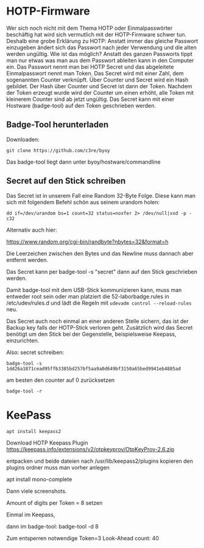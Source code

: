 # HOTP-Firmware
Wer sich noch nicht mit dem Thema HOTP oder Einmalpasswörter beschäftig hat wird sich vermutlich mit der HOTP-Firmware schwer tun. Deshalb eine grobe Erklärung zu HOTP: Anstatt immer das gleiche Passwort einzugeben ändert sich das Passwort nach jeder Verwendung und die alten werden ungültig. Wie ist das möglich? Anstatt des ganzen Passworts tippt man nur etwas was man aus dem Passwort ableiten kann in den Computer ein. Das Passwort nennt man bei HOTP Secret und das abgeleitete Einmalpasswort nennt man Token. Das Secret wird mit einer Zahl, dem sogenannten Counter verknüpft. Über Counter und Secret wird ein Hash gebildet. Der Hash über Counter und Secret ist dann der Token. Nachdem der Token erzeugt wurde wird der Counter um einen erhöht, alle Token mit kleinerem Counter sind ab jetzt ungültig. Das Secret kann mit einer Hostware (badge-tool) auf den Token geschrieben werden. 

## Badge-Tool herunterladen

Downloaden:

`git clone https://github.com/c3re/byoy`

Das badge-tool liegt dann unter byoy/hostware/commandline


## Secret auf den Stick schreiben
Das Secret ist in unserem Fall eine Random 32-Byte Folge. Diese kann man sich mit folgendem Befehl schön aus seinem urandom holen:

`dd if=/dev/urandom bs=1 count=32 status=noxfer 2> /dev/null|xxd -p -c32`

Alternativ auch hier:

https://www.random.org/cgi-bin/randbyte?nbytes=32&format=h

Die Leerzeichen zwischen den Bytes und das Newline muss dannach aber entfernt werden.

Das Secret kann per badge-tool -s "secret" dann auf den Stick geschrieben werden.

Damit badge-tool mit dem USB-Stick kommunizieren kann, muss man entweder root sein oder man platziert die 52-laborbadge.rules in /etc/udev/rules.d und lädt die Regeln mit `udevadm control --reload-rules` neu.

Das Secret auch noch einmal an einer anderen Stelle sichern, das ist der Backup key falls der HOTP-Stick verloren geht. Zusätzlich wird das Secret benötigt um den Stick bei der Gegenstelle, beispielsweise Keepass, einzurichten.

Also: secret schreiben:

`badge-tool -s 1dd26a1871cead95ffb3385bd257bf5aa9a0d649bf3150a65bed9941eb4885ad`

am besten den counter auf 0 zurücksetzen


`badge-tool -r`

# KeePass

`apt install keepass2`

Download HOTP Keepass Plugin
https://keepass.info/extensions/v2/otpkeyprov/OtpKeyProv-2.6.zip


entpacken und beide dateien nach /usr/lib/keepass2/plugins kopieren den plugins ordner muss man vorher anlegen

apt install mono-complete

Dann viele screenshots.

Amount of digits per Token = 8 setzen

Einmal im Keepass,

dann im badge-tool:
badge-tool -d 8

Zum entsperren notwendige Token=3
Look-Ahead count: 40
